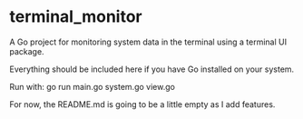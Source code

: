 # terminal_monitor
A Go project for monitoring system data in the terminal using a terminal UI package.

Everything should be included here if you have Go installed on your system.


Run with:
go run main.go system.go view.go

For now, the README.md is going to be a little empty as I add features. 

